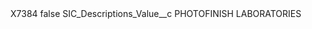 <?xml version="1.0" encoding="UTF-8"?>
<CustomMetadata xmlns="http://soap.sforce.com/2006/04/metadata" xmlns:xsi="http://www.w3.org/2001/XMLSchema-instance" xmlns:xsd="http://www.w3.org/2001/XMLSchema">
    <label>X7384</label>
    <protected>false</protected>
    <values>
        <field>SIC_Descriptions_Value__c</field>
        <value xsi:type="xsd:string">PHOTOFINISH LABORATORIES</value>
    </values>
</CustomMetadata>
